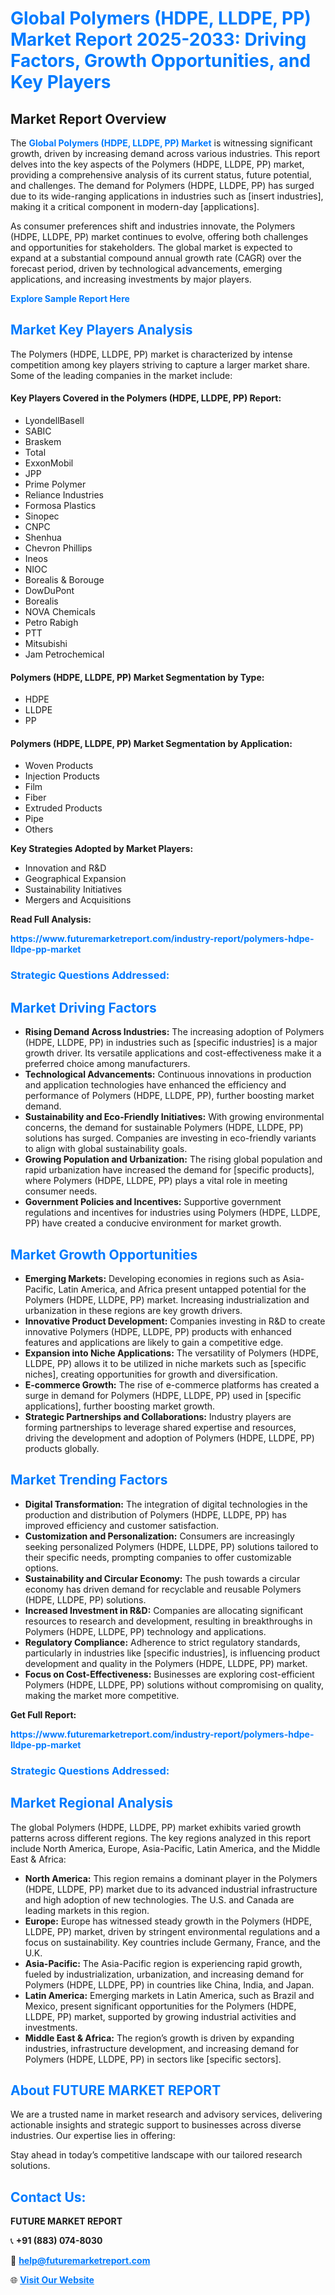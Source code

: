 <h1 style="color: #007BFF;">Global Polymers (HDPE, LLDPE, PP) Market Report 2025-2033: Driving Factors, Growth Opportunities, and Key Players</h1>

<section id="overview">
<h2>Market Report Overview</h2>
<p>The <a href="https://www.futuremarketreport.com/industry-report/polymers-hdpe-lldpe-pp-market" style="color: #007BFF; text-decoration: none;"><strong>Global Polymers (HDPE, LLDPE, PP) Market</strong></a> is witnessing significant growth, driven by increasing demand across various industries. This report delves into the key aspects of the Polymers (HDPE, LLDPE, PP) market, providing a comprehensive analysis of its current status, future potential, and challenges. The demand for Polymers (HDPE, LLDPE, PP) has surged due to its wide-ranging applications in industries such as [insert industries], making it a critical component in modern-day [applications].</p>
<p>As consumer preferences shift and industries innovate, the Polymers (HDPE, LLDPE, PP) market continues to evolve, offering both challenges and opportunities for stakeholders. The global market is expected to expand at a substantial compound annual growth rate (CAGR) over the forecast period, driven by technological advancements, emerging applications, and increasing investments by major players.</p>
</section>

<section id="overview">
<p><a href="https://www.futuremarketreport.com/request-sample/reportId=57121" style="color: #007BFF; text-decoration: none;"><strong>Explore Sample Report Here</strong></a></p>
</section>

<section id="key-players">
<h2 style="color: #007BFF;">Market Key Players Analysis</h2>
<p>The Polymers (HDPE, LLDPE, PP) market is characterized by intense competition among key players striving to capture a larger market share. Some of the leading companies in the market include:</p>
<h4>Key Players Covered in the Polymers (HDPE, LLDPE, PP) Report:</h4>
<ul><li>LyondellBasell</li><li>SABIC</li><li>Braskem</li><li>Total</li><li>ExxonMobil</li><li>JPP</li><li>Prime Polymer</li><li>Reliance Industries</li><li>Formosa Plastics</li><li>Sinopec</li><li>CNPC</li><li>Shenhua</li><li>Chevron Phillips</li><li>Ineos</li><li>NIOC</li><li>Borealis &amp; Borouge</li><li>DowDuPont</li><li>Borealis</li><li>NOVA Chemicals</li><li>Petro Rabigh</li><li>PTT</li><li>Mitsubishi</li><li>Jam Petrochemical</li></ul>
<h4>Polymers (HDPE, LLDPE, PP) Market Segmentation by Type:</h4>
<ul><li>HDPE</li><li>LLDPE</li><li>PP</li></ul>

<h4>Polymers (HDPE, LLDPE, PP) Market Segmentation by Application:</h4>
<ul><li>Woven Products</li><li>Injection Products</li><li>Film</li><li>Fiber</li><li>Extruded Products</li><li>Pipe</li><li>Others</li></ul>
<p><strong>Key Strategies Adopted by Market Players:</strong></p>
<ul>
<li>Innovation and R&D</li>
<li>Geographical Expansion</li>
<li>Sustainability Initiatives</li>
<li>Mergers and Acquisitions</li>
</ul>
</section>

<section>
<p><strong>Read Full Analysis: </strong></p><a href="https://www.futuremarketreport.com/industry-report/polymers-hdpe-lldpe-pp-market" style="color: #007BFF; text-decoration: none;"><strong>https://www.futuremarketreport.com/industry-report/polymers-hdpe-lldpe-pp-market</strong></a>
<h3 style="color: #007BFF;">Strategic Questions Addressed:</h3>
</section>

<section id="driving-factors">
<h2 style="color: #007BFF;">Market Driving Factors</h2>
<ul>
<li><strong>Rising Demand Across Industries:</strong> The increasing adoption of Polymers (HDPE, LLDPE, PP) in industries such as [specific industries] is a major growth driver. Its versatile applications and cost-effectiveness make it a preferred choice among manufacturers.</li>
<li><strong>Technological Advancements:</strong> Continuous innovations in production and application technologies have enhanced the efficiency and performance of Polymers (HDPE, LLDPE, PP), further boosting market demand.</li>
<li><strong>Sustainability and Eco-Friendly Initiatives:</strong> With growing environmental concerns, the demand for sustainable Polymers (HDPE, LLDPE, PP) solutions has surged. Companies are investing in eco-friendly variants to align with global sustainability goals.</li>
<li><strong>Growing Population and Urbanization:</strong> The rising global population and rapid urbanization have increased the demand for [specific products], where Polymers (HDPE, LLDPE, PP) plays a vital role in meeting consumer needs.</li>
<li><strong>Government Policies and Incentives:</strong> Supportive government regulations and incentives for industries using Polymers (HDPE, LLDPE, PP) have created a conducive environment for market growth.</li>
</ul>
</section>

<section id="growth-opportunities">
<h2 style="color: #007BFF;">Market Growth Opportunities</h2>
<ul>
<li><strong>Emerging Markets:</strong> Developing economies in regions such as Asia-Pacific, Latin America, and Africa present untapped potential for the Polymers (HDPE, LLDPE, PP) market. Increasing industrialization and urbanization in these regions are key growth drivers.</li>
<li><strong>Innovative Product Development:</strong> Companies investing in R&D to create innovative Polymers (HDPE, LLDPE, PP) products with enhanced features and applications are likely to gain a competitive edge.</li>
<li><strong>Expansion into Niche Applications:</strong> The versatility of Polymers (HDPE, LLDPE, PP) allows it to be utilized in niche markets such as [specific niches], creating opportunities for growth and diversification.</li>
<li><strong>E-commerce Growth:</strong> The rise of e-commerce platforms has created a surge in demand for Polymers (HDPE, LLDPE, PP) used in [specific applications], further boosting market growth.</li>
<li><strong>Strategic Partnerships and Collaborations:</strong> Industry players are forming partnerships to leverage shared expertise and resources, driving the development and adoption of Polymers (HDPE, LLDPE, PP) products globally.</li>
</ul>
</section>

<section id="trending-factors">
<h2 style="color: #007BFF;">Market Trending Factors</h2>
<ul>
<li><strong>Digital Transformation:</strong> The integration of digital technologies in the production and distribution of Polymers (HDPE, LLDPE, PP) has improved efficiency and customer satisfaction.</li>
<li><strong>Customization and Personalization:</strong> Consumers are increasingly seeking personalized Polymers (HDPE, LLDPE, PP) solutions tailored to their specific needs, prompting companies to offer customizable options.</li>
<li><strong>Sustainability and Circular Economy:</strong> The push towards a circular economy has driven demand for recyclable and reusable Polymers (HDPE, LLDPE, PP) solutions.</li>
<li><strong>Increased Investment in R&D:</strong> Companies are allocating significant resources to research and development, resulting in breakthroughs in Polymers (HDPE, LLDPE, PP) technology and applications.</li>
<li><strong>Regulatory Compliance:</strong> Adherence to strict regulatory standards, particularly in industries like [specific industries], is influencing product development and quality in the Polymers (HDPE, LLDPE, PP) market.</li>
<li><strong>Focus on Cost-Effectiveness:</strong> Businesses are exploring cost-efficient Polymers (HDPE, LLDPE, PP) solutions without compromising on quality, making the market more competitive.</li>
</ul>
</section>

<section>
<p><strong>Get Full Report: </strong></p><a href="https://www.futuremarketreport.com/industry-report/polymers-hdpe-lldpe-pp-market" style="color: #007BFF; text-decoration: none;"><strong>https://www.futuremarketreport.com/industry-report/polymers-hdpe-lldpe-pp-market</strong></a>
<h3 style="color: #007BFF;">Strategic Questions Addressed:</h3>
</section>


<section id="regional-analysis">
<h2 style="color: #007BFF;">Market Regional Analysis</h2>
<p>The global Polymers (HDPE, LLDPE, PP) market exhibits varied growth patterns across different regions. The key regions analyzed in this report include North America, Europe, Asia-Pacific, Latin America, and the Middle East & Africa:</p>
<ul>
<li><strong>North America:</strong> This region remains a dominant player in the Polymers (HDPE, LLDPE, PP) market due to its advanced industrial infrastructure and high adoption of new technologies. The U.S. and Canada are leading markets in this region.</li>
<li><strong>Europe:</strong> Europe has witnessed steady growth in the Polymers (HDPE, LLDPE, PP) market, driven by stringent environmental regulations and a focus on sustainability. Key countries include Germany, France, and the U.K.</li>
<li><strong>Asia-Pacific:</strong> The Asia-Pacific region is experiencing rapid growth, fueled by industrialization, urbanization, and increasing demand for Polymers (HDPE, LLDPE, PP) in countries like China, India, and Japan.</li>
<li><strong>Latin America:</strong> Emerging markets in Latin America, such as Brazil and Mexico, present significant opportunities for the Polymers (HDPE, LLDPE, PP) market, supported by growing industrial activities and investments.</li>
<li><strong>Middle East & Africa:</strong> The region’s growth is driven by expanding industries, infrastructure development, and increasing demand for Polymers (HDPE, LLDPE, PP) in sectors like [specific sectors].</li>
</ul>
</section>

<footer>
<h2 style="color: #007BFF;">About FUTURE MARKET REPORT</h2>
<p>We are a trusted name in market research and advisory services, delivering actionable insights and strategic support to businesses across diverse industries. Our expertise lies in offering:</p>

<p>Stay ahead in today’s competitive landscape with our tailored research solutions.</p>

<h2 style="color: #007BFF;">Contact Us:</h2>
<p><strong>FUTURE MARKET REPORT</strong></p>
<p>📞 <strong>+91 (883) 074-8030</strong></p>
<p>📧 <strong><a href="mailto:help@futuremarketreport.com" style="color: #007BFF;">help@futuremarketreport.com</a></strong></p>
<p>🌐 <strong><a href="https://www.futuremarketreport.com/" style="color: #007BFF;">Visit Our Website</a></strong></p>
</footer>